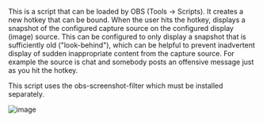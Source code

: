 This is a script that can be loaded by OBS (Tools -> Scripts). It creates a new hotkey that can be bound. When the user hits the hotkey, displays a snapshot of the configured capture source on the configured display (image) source. This can be configured to only display a snapshot that is sufficiently old ("look-behind"), which can be helpful to prevent inadvertent display of sudden inappropriate content from the capture source. For example the source is chat and somebody posts an offensive message just as you hit the hotkey.

This script uses the obs-screenshot-filter which must be installed separately.

![image](https://github.com/user-attachments/assets/46516f0a-5dc3-4f72-8446-47bb7e1c3812)
